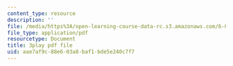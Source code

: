 ```yaml
---
content_type: resource
description: ''
file: /media/https%3A/open-learning-course-data-rc.s3.amazonaws.com/6-034-artificial-intelligence-fall-2010/aae7af9c88e603a8baf1bde5e240c7f7_gvmfbePC2pc.pdf
file_type: application/pdf
resourcetype: Document
title: 3play pdf file
uid: aae7af9c-88e6-03a8-baf1-bde5e240c7f7
---
```

